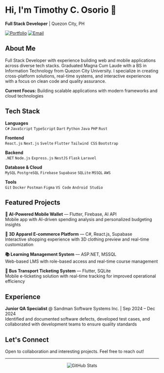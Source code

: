 # Hi, I'm Timothy C. Osorio 👋

**Full Stack Developer** | Quezon City, PH

[![Portfolio](https://img.shields.io/badge/Portfolio-timeqxdev.vercel.app-0A66C2?style=flat&logo=vercel&logoColor=white)](https://timeqxdev.vercel.app)
[![Email](https://img.shields.io/badge/Email-Contact-EA4335?style=flat&logo=gmail&logoColor=white)](mailto:osorio.timothy.03082003@gmail.com)

## About Me

Full Stack Developer with experience building web and mobile applications across diverse tech stacks. Graduated Magna Cum Laude with a BS in Information Technology from Quezon City University. I specialize in creating cross-platform solutions, real-time systems, and interactive experiences with a focus on clean code and quality assurance.

**Current Focus:** Building scalable applications with modern frameworks and cloud technologies

## Tech Stack

**Languages**  
`C#` `JavaScript` `TypeScript` `Dart` `Python` `Java` `PHP` `Rust`

**Frontend**  
`React.js` `Next.js` `Svelte` `Flutter` `Tailwind CSS` `Bootstrap`

**Backend**  
`.NET` `Node.js` `Express.js` `NestJS` `Flask` `Laravel`

**Database & Cloud**  
`MySQL` `PostgreSQL` `Firebase` `Supabase` `SQLite` `MSSQL` `AWS`

**Tools**  
`Git` `Docker` `Postman` `Figma` `VS Code` `Android Studio`

## Featured Projects

**🤖 AI-Powered Mobile Wallet** — Flutter, Firebase, AI API  
Mobile app with AI-driven spending analysis and personalized budgeting insights

**👕 3D Apparel E-commerce Platform** — C#, React.js, Supabase  
Interactive shopping experience with 3D clothing preview and real-time customization

**📚 Learning Management System** — ASP.NET, MSSQL  
Web-based LMS with role-based access and real-time course management

**🚌 Bus Transport Ticketing System** — Flutter, SQLite  
Mobile e-ticketing solution with real-time tracking for improved operational efficiency

## Experience

**Junior QA Specialist** @ Sandman Software Systems Inc. | Sep 2024 – Dec 2024  
Identified and documented software defects, developed test cases, and collaborated with development teams to ensure quality standards

## Let's Connect

Open to collaboration and interesting projects. Feel free to reach out!

---

<div align="center">

![GitHub Stats](https://github-readme-stats.vercel.app/api?username=YOUR_GITHUB_USERNAME&show_icons=true&theme=default&hide_border=true)

</div>
